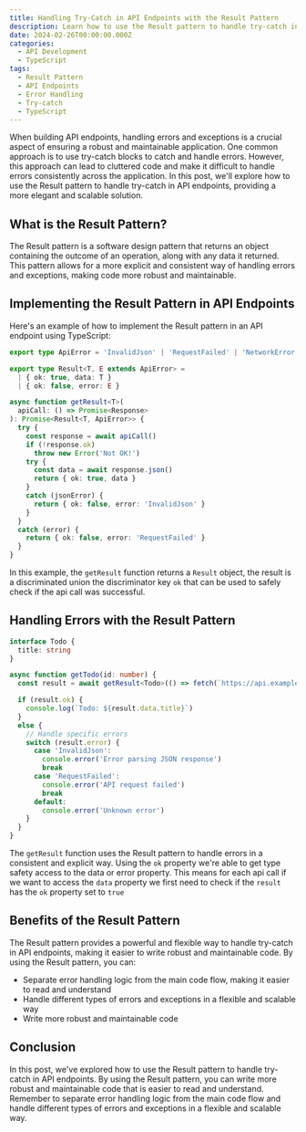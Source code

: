 ```yaml
---
title: Handling Try-Catch in API Endpoints with the Result Pattern
description: Learn how to use the Result pattern to handle try-catch in API endpoints, providing a more elegant and scalable solution.
date: 2024-02-26T00:00:00.000Z
categories:
  - API Development
  - TypeScript
tags:
  - Result Pattern
  - API Endpoints
  - Error Handling
  - Try-catch
  - TypeScript
---
```


When building API endpoints, handling errors and exceptions is a crucial aspect of ensuring a robust and maintainable application. One common approach is to use try-catch blocks to catch and handle errors. However, this approach can lead to cluttered code and make it difficult to handle errors consistently across the application. In this post, we'll explore how to use the Result pattern to handle try-catch in API endpoints, providing a more elegant and scalable solution.

## What is the Result Pattern?

The Result pattern is a software design pattern that returns an object containing the outcome of an operation, along with any data it returned. This pattern allows for a more explicit and consistent way of handling errors and exceptions, making code more robust and maintainable.

## Implementing the Result Pattern in API Endpoints

Here's an example of how to implement the Result pattern in an API endpoint using TypeScript:

```typescript
export type ApiError = 'InvalidJson' | 'RequestFailed' | 'NetworkError'

export type Result<T, E extends ApiError> =
  | { ok: true, data: T }
  | { ok: false, error: E }

async function getResult<T>(
  apiCall: () => Promise<Response>
): Promise<Result<T, ApiError>> {
  try {
    const response = await apiCall()
    if (!response.ok)
      throw new Error('Not OK!')
    try {
      const data = await response.json()
      return { ok: true, data }
    }
    catch (jsonError) {
      return { ok: false, error: 'InvalidJson' }
    }
  }
  catch (error) {
    return { ok: false, error: 'RequestFailed' }
  }
}
```

In this example, the `getResult` function returns a `Result` object, the result is a discriminated union the discriminator key `ok` that can be used to safely check if the api call was successful.

## Handling Errors with the Result Pattern

```ts
interface Todo {
  title: string
}

async function getTodo(id: number) {
  const result = await getResult<Todo>(() => fetch(`https://api.example.com/todos/${id}`))

  if (result.ok) {
    console.log(`Todo: ${result.data.title}`)
  }
  else {
    // Handle specific errors
    switch (result.error) {
      case 'InvalidJson':
        console.error('Error parsing JSON response')
        break
      case 'RequestFailed':
        console.error('API request failed')
        break
      default:
        console.error('Unknown error')
    }
  }
}
```

The `getResult` function uses the Result pattern to handle errors in a consistent and explicit way. Using the `ok` property we're able to get type safety access to the data or error property. This means for each api call if we want to access the `data` property we first need to check if the `result` has the `ok` property set to `true`

## Benefits of the Result Pattern

The Result pattern provides a powerful and flexible way to handle try-catch in API endpoints, making it easier to write robust and maintainable code. By using the Result pattern, you can:

- Separate error handling logic from the main code flow, making it easier to read and understand
- Handle different types of errors and exceptions in a flexible and scalable way
- Write more robust and maintainable code

## Conclusion

In this post, we've explored how to use the Result pattern to handle try-catch in API endpoints. By using the Result pattern, you can write more robust and maintainable code that is easier to read and understand. Remember to separate error handling logic from the main code flow and handle different types of errors and exceptions in a flexible and scalable way.

